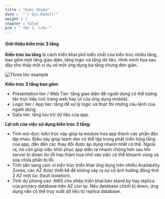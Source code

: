 ```yaml
---
title : "Giới thiệu"
date :  "`r Sys.Date()`" 
weight : 1 
chapter : false
pre : " <b> 1. </b> "
---
```


#### Giới thiệu kiến trúc 3 tầng

**Kiến trúc ba tầng** là cách triển khai phổ biến nhất của kiến ​​trúc nhiều tầng, bao gồm một tầng giao diện, tầng logic và tầng dữ liệu. Hình minh họa sau đây cho thấy một ví dụ về một ứng dụng ba tầng chung đơn giản.

![Three tier example](/images/1.Introduction/KMS/1.1.1-create%20KMS.jpg?featherlight=false&width=50pc)

**Kiến trúc 3 tầng bao gồm**:
- Presentation tier / Web Tier: tầng giao diện để người dùng có thể tương tác trực tiếp (vd: trang web hay UI của ứng dụng mobile).
- Logic tier / App tier: tầng để xử lý logic và thực thi những câu lệnh của người dùng.
- Data tier: tầng lưu trữ dữ liệu của app.

**Lợi ích của việc sử dụng kiến trúc 3 tầng:**
- Tính mô-đun: kiến trúc này giúp ta module hóa app thành các phần độc lập nhau. Điều này giúp team dev có thể tập trung phát triển từng tầng của app, dẫn đến các thay đổi được áp dụng nhanh nhất có thể. Ngoài ra, nó còn giúp việc khôi phục app diễn ra nhanh chóng hơn sau khi server bị down do lỗi hay thảm họa nhờ vào việc có thể khoanh vùng và sửa chữa phần bị lỗi.
- Tính sẵn sàng cao: vì kiến trúc triển khai ứng dụng trên nhiều Availability Zones, các AZ được thiết kế để không xảy ra sự cố ảnh hưởng đồng thời 2 AZ một lúc (fault isolation).
- Tính dự phòng cao: AWS cho phép triển khai bản stand by hay replica của primary database trên AZ còn lại. Nếu database chính bị down, ứng dụng vẫn có thể truy xuất dữ liệu từ replica database.